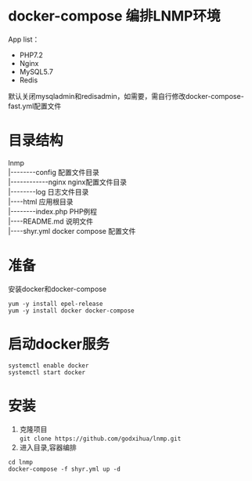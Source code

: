 # docker-compose 编排LNMP环境  
App list：
- PHP7.2
- Nginx  
- MySQL5.7  
- Redis  
  
默认关闭mysqladmin和redisadmin，如需要，需自行修改docker-compose-fast.yml配置文件  
# 目录结构  
lnmp  
|--------config                         配置文件目录  
|------------nginx                      nginx配置文件目录  
|--------log                            日志文件目录  
|----html                               应用根目录  
|--------index.php                      PHP例程  
|----README.md                          说明文件  
|----shyr.yml            docker compose 配置文件  

# 准备  
安装docker和docker-compose  
```
yum -y install epel-release 
yum -y install docker docker-compose
```
# 启动docker服务  
```
systemctl enable docker  
systemctl start docker  
```  

# 安装
1. 克隆项目  
`git clone https://github.com/godxihua/lnmp.git`  
2. 进入目录,容器编排    
```
cd lnmp    
docker-compose -f shyr.yml up -d  
```
